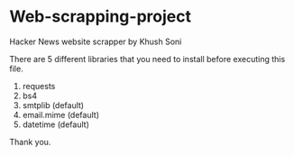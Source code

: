 # Web-scrapping-project
Hacker News website scrapper by Khush Soni

There are 5 different libraries that you need to install before executing this file.
1. requests
2. bs4
3. smtplib (default)
4. email.mime (default)
5. datetime (default)

Thank you.
